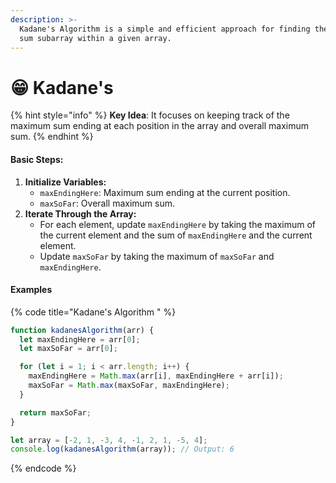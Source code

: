 ```yaml
---
description: >-
  Kadane's Algorithm is a simple and efficient approach for finding the maximum
  sum subarray within a given array.
---
```


# 😁 Kadane's

{% hint style="info" %}
**Key Idea**: It focuses on keeping track of the maximum sum ending at each position in the array and overall maximum sum.
{% endhint %}

#### Basic Steps:

1. **Initialize Variables:**
   * `maxEndingHere`: Maximum sum ending at the current position.
   * `maxSoFar`: Overall maximum sum.
2. **Iterate Through the Array:**
   * For each element, update `maxEndingHere` by taking the maximum of the current element and the sum of `maxEndingHere` and the current element.
   * Update `maxSoFar` by taking the maximum of `maxSoFar` and `maxEndingHere`.

#### Examples

{% code title="Kadane's Algorithm " %}
```javascript
function kadanesAlgorithm(arr) {
  let maxEndingHere = arr[0];
  let maxSoFar = arr[0];

  for (let i = 1; i < arr.length; i++) {
    maxEndingHere = Math.max(arr[i], maxEndingHere + arr[i]);
    maxSoFar = Math.max(maxSoFar, maxEndingHere);
  }

  return maxSoFar;
}

let array = [-2, 1, -3, 4, -1, 2, 1, -5, 4];
console.log(kadanesAlgorithm(array)); // Output: 6
```
{% endcode %}
